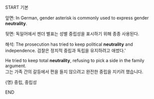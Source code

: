 START
기본

앞면:
In German, gender asterisk is commonly used to express gender **neutrality**. 

뒷면:
독일어에서 젠더 별표는 성별 중립성을 표시하기 위해 종종 사용된다.

해석:
The prosecution has tried to keep political **neutrality** and independence. 
검찰은 정치적 중립과 독립을 유지하려고 애썼다.'

He tried to keep total **neutrality**, refusing to pick a side in the family argument.  
그는 가족 간의 갈등에서 편을 들지 않으려고 완전한 중립을 지키려 했습니다.

{명} 중립, 중립성
<!--ID: 1743750605742-->
END